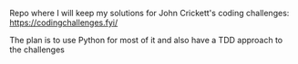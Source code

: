 Repo where I will keep my solutions for John Crickett's coding challenges: https://codingchallenges.fyi/

The plan is to use Python for most of it and also have a TDD approach to the challenges

